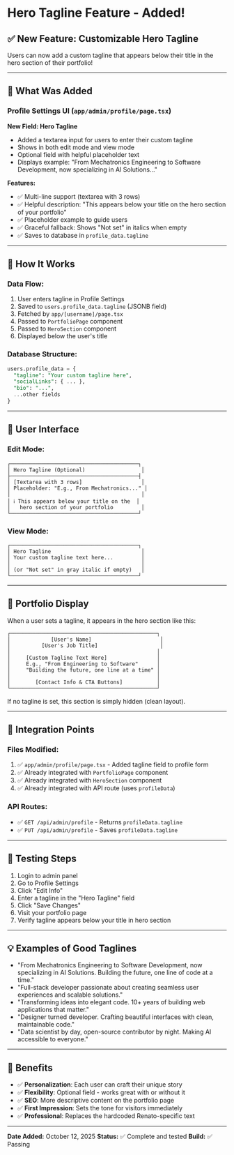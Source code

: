 # Hero Tagline Feature - Added!

## ✅ New Feature: Customizable Hero Tagline

Users can now add a custom tagline that appears below their title in the hero section of their portfolio!

---

## 📝 What Was Added

### Profile Settings UI (`app/admin/profile/page.tsx`)

**New Field: Hero Tagline**

- Added a textarea input for users to enter their custom tagline
- Shows in both edit mode and view mode
- Optional field with helpful placeholder text
- Displays example: "From Mechatronics Engineering to Software Development, now specializing in AI Solutions..."

**Features:**

- ✅ Multi-line support (textarea with 3 rows)
- ✅ Helpful description: "This appears below your title on the hero section of your portfolio"
- ✅ Placeholder example to guide users
- ✅ Graceful fallback: Shows "Not set" in italics when empty
- ✅ Saves to database in `profile_data.tagline`

---

## 🔧 How It Works

### Data Flow:

1. User enters tagline in Profile Settings
2. Saved to `users.profile_data.tagline` (JSONB field)
3. Fetched by `app/[username]/page.tsx`
4. Passed to `PortfolioPage` component
5. Passed to `HeroSection` component
6. Displayed below the user's title

### Database Structure:

```sql
users.profile_data = {
  "tagline": "Your custom tagline here",
  "socialLinks": { ... },
  "bio": "...",
  ...other fields
}
```

---

## 🎨 User Interface

### Edit Mode:

```
┌─────────────────────────────────────────┐
│ Hero Tagline (Optional)                  │
├─────────────────────────────────────────┤
│ [Textarea with 3 rows]                   │
│ Placeholder: "E.g., From Mechatronics..." │
│                                          │
│ ℹ️ This appears below your title on the  │
│   hero section of your portfolio         │
└─────────────────────────────────────────┘
```

### View Mode:

```
┌─────────────────────────────────────────┐
│ Hero Tagline                             │
│ Your custom tagline text here...         │
│                                          │
│ (or "Not set" in gray italic if empty)   │
└─────────────────────────────────────────┘
```

---

## 📍 Portfolio Display

When a user sets a tagline, it appears in the hero section like this:

```
┌───────────────────────────────────────────────┐
│             [User's Name]                      │
│          [User's Job Title]                    │
│                                               │
│     [Custom Tagline Text Here]                │
│     E.g., "From Engineering to Software"      │
│     "Building the future, one line at a time" │
│                                               │
│        [Contact Info & CTA Buttons]           │
└───────────────────────────────────────────────┘
```

If no tagline is set, this section is simply hidden (clean layout).

---

## 🔗 Integration Points

### Files Modified:

1. ✅ `app/admin/profile/page.tsx` - Added tagline field to profile form
2. ✅ Already integrated with `PortfolioPage` component
3. ✅ Already integrated with `HeroSection` component
4. ✅ Already integrated with API route (uses `profileData`)

### API Routes:

- ✅ `GET /api/admin/profile` - Returns `profileData.tagline`
- ✅ `PUT /api/admin/profile` - Saves `profileData.tagline`

---

## 🧪 Testing Steps

1. Login to admin panel
2. Go to Profile Settings
3. Click "Edit Info"
4. Enter a tagline in the "Hero Tagline" field
5. Click "Save Changes"
6. Visit your portfolio page
7. Verify tagline appears below your title in hero section

---

## 💡 Examples of Good Taglines

- "From Mechatronics Engineering to Software Development, now specializing in AI Solutions. Building the future, one line of code at a time."
- "Full-stack developer passionate about creating seamless user experiences and scalable solutions."
- "Transforming ideas into elegant code. 10+ years of building web applications that matter."
- "Designer turned developer. Crafting beautiful interfaces with clean, maintainable code."
- "Data scientist by day, open-source contributor by night. Making AI accessible to everyone."

---

## 🎯 Benefits

- ✅ **Personalization**: Each user can craft their unique story
- ✅ **Flexibility**: Optional field - works great with or without it
- ✅ **SEO**: More descriptive content on the portfolio page
- ✅ **First Impression**: Sets the tone for visitors immediately
- ✅ **Professional**: Replaces the hardcoded Renato-specific text

---

**Date Added:** October 12, 2025
**Status:** ✅ Complete and tested
**Build:** ✅ Passing
